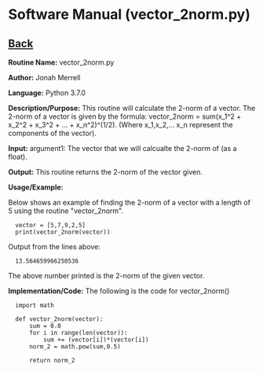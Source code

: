 # Software Manual (vector_2norm.py)

## [Back](../)

**Routine Name:**           vector_2norm.py

**Author:** Jonah Merrell

**Language:** Python 3.7.0

**Description/Purpose:** This routine will calculate the 2-norm of a vector. The 2-norm of a vector is
 given by the formula: vector_2norm = sum(x_1^2 + x_2^2 + x_3^2 + ... + x_n^2)^(1/2). (Where x_1,x_2,...
 x_n represent the components of the vector).

**Input:** argument1: The vector that we will calcualte the 2-norm of (as a float).

**Output:** This routine returns the 2-norm of the vector given.

**Usage/Example:**

Below shows an example of finding the 2-norm of a vector with a length of 5 using the routine "vector_2norm".

      vector = [5,7,9,2,5]
      print(vector_2norm(vector))

Output from the lines above:

      13.564659966250536

The above number printed is the 2-norm of the given vector.

**Implementation/Code:** The following is the code for vector_2norm()

      import math

      def vector_2norm(vector):
          sum = 0.0
          for i in range(len(vector)):
              sum += (vector[i])*(vector[i])
          norm_2 = math.pow(sum,0.5)

          return norm_2
